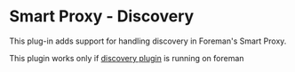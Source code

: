 # Smart Proxy - Discovery

This plug-in adds support for handling discovery in Foreman's Smart Proxy.

This plugin works only if [discovery plugin](https://github.com/theforeman/foreman_discovery) is running on foreman
